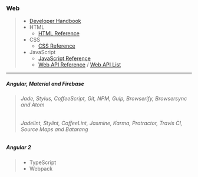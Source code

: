 ### Web
> * [Developer Handbook](http://www.frontendhandbook.com/)
> * HTML
>   * [HTML Reference](https://developer.mozilla.org/en-US/docs/Web/HTML/Reference)
> * CSS
>   * [CSS Reference](https://developer.mozilla.org/en-US/docs/Web/CSS/Reference)
> * JavaScript
>   * [JavaScript Reference](https://developer.mozilla.org/en-US/docs/Web/JavaScript/Reference)
>   * [Web API Reference](https://developer.mozilla.org/en-US/docs/Web/API) / [Web API List](https://github.com/Shyam-Chen/Web-Cheat-Sheet/blob/master/Web-API-List.md)

***

##### Angular, Material and Firebase
> ###### Jade, Stylus, CoffeeScript, Git, NPM, Gulp, Browserify, Browsersync and Atom
> ###### Jadelint, Stylint, CoffeeLint, Jasmine, Karma, Protractor, Travis CI, Source Maps and Batarang

##### Angular 2
> * TypeScript
> * Webpack
